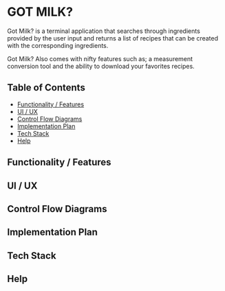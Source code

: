 # GOT MILK?

Got Milk? is a terminal application that searches through ingredients provided by the user input and returns a list of recipes that can be created with the corresponding ingredients.

Got Milk? Also comes with nifty features such as; a measurement conversion tool and the ability to download your favorites recipes.

## Table of Contents
+ [Functionality / Features](#functionality-/-features)
+ [UI / UX](#UI-/-UX)
+ [Control Flow Diagrams](#control-flow-diagrams)
+ [Implementation Plan](#implementation-plan)
+ [Tech Stack](#tech-stack)
+ [Help](#help)

## Functionality / Features


## UI / UX


## Control Flow Diagrams


## Implementation Plan


## Tech Stack


## Help
